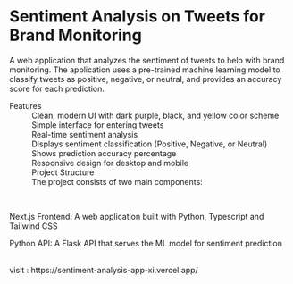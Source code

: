 <h1>Sentiment Analysis on Tweets for Brand Monitoring</h1>

<p>A web application that analyzes the sentiment of tweets to help with brand monitoring. The application uses a pre-trained machine learning model to classify tweets as positive, negative, or neutral, and provides an accuracy score for each prediction.</p>

<dl>
<dt>Features</dt>
<dd>Clean, modern UI with dark purple, black, and yellow color scheme</dd>
<dd>Simple interface for entering tweets</dd>
<dd>Real-time sentiment analysis</dd>
<dd>Displays sentiment classification (Positive, Negative, or Neutral)</dd>
<dd>Shows prediction accuracy percentage</dd>
<dd>Responsive design for desktop and mobile</dd>
<dd>Project Structure</dd>
<dd>The project consists of two main components:</dd>
</dl>
<br>
<p>Next.js Frontend: A web application built with Python, Typescript and Tailwind CSS</p>
<p>Python API: A Flask API that serves the ML model for sentiment prediction</p>
<br>
visit : https://sentiment-analysis-app-xi.vercel.app/
